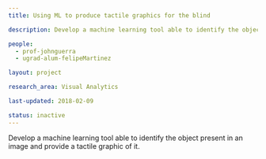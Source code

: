 ```yaml
---
title: Using ML to produce tactile graphics for the blind

description: Develop a machine learning tool able to identify the object present in an image and provide a tactile graphic of it.

people:
  - prof-johnguerra
  - ugrad-alum-felipeMartinez

layout: project  

research_area: Visual Analytics

last-updated: 2018-02-09

status: inactive
---
```

Develop a machine learning tool able to identify the object present in an image and provide a tactile graphic of it.
